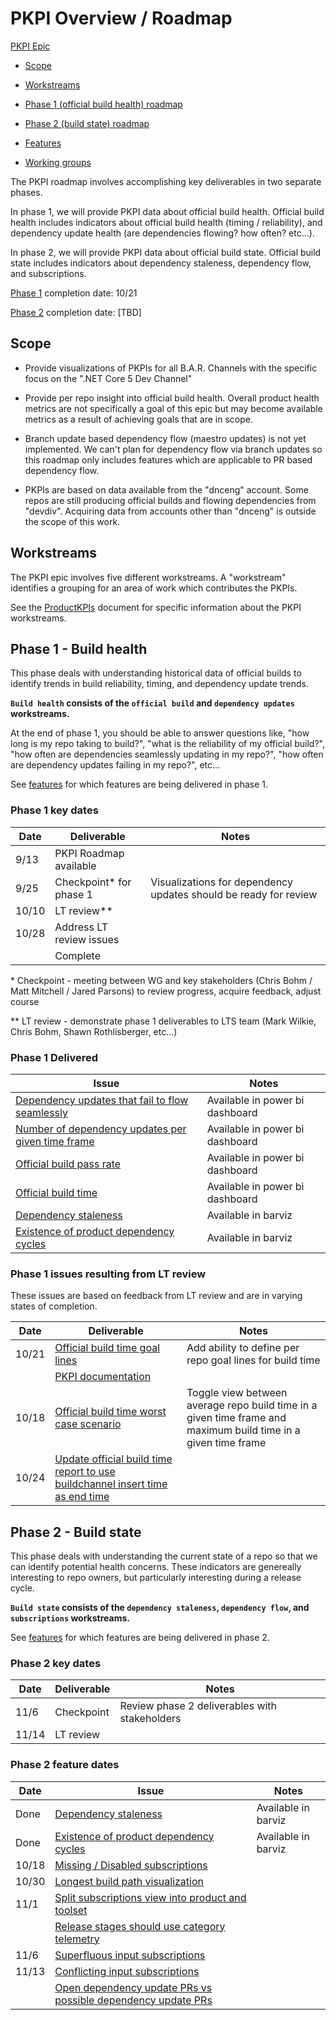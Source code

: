 # PKPI Overview / Roadmap

[PKPI Epic](https://github.com/dotnet/arcade/issues/2778)

- [Scope](#scope)

- [Workstreams](#workstreams)

- [Phase 1 (official build health) roadmap](#phase-1---build-health)

- [Phase 2 (build state) roadmap](#phase-2---build-state)

- [Features](#features)

- [Working groups](#working-groups)

The PKPI roadmap involves accomplishing key deliverables in two separate phases.

In phase 1, we will provide PKPI data about official build health.  Official build health includes indicators about official build health (timing / reliability), and dependency update health (are dependencies flowing? how often? etc...).

In phase 2, we will provide PKPI data about official build state.  Official build state includes indicators about dependency staleness, dependency flow, and subscriptions.

[Phase 1](#phase-1---build-health) completion date: 10/21

[Phase 2](#phase-2---build-state) completion date: [TBD]

## Scope

- Provide visualizations of PKPIs for all B.A.R. Channels with the specific focus on the ".NET Core 5 Dev Channel"

- Provide per repo insight into official build health.  Overall product health metrics are not specifically a goal of this epic but may become available metrics as a result of achieving goals that are in scope.

- Branch update based dependency flow (maestro updates) is not yet implemented.  We can't plan for dependency flow via branch updates so this roadmap only includes features which are applicable to PR based dependency flow.

- PKPIs are based on data available from the "dnceng" account.  Some repos are still producing official builds and flowing dependencies from "devdiv".  Acquiring data from accounts other than "dnceng" is outside the scope of this work.

## Workstreams

The PKPI epic involves five different workstreams.  A "workstream" identifies a grouping for an area of work which contributes the PKPIs.

See the [ProductKPIs](#../../ProductKPIs.md) document for specific information about the PKPI workstreams.

## Phase 1 - Build health

This phase deals with understanding historical data of official builds to identify trends in build reliability, timing, and dependency update trends.

**`Build health` consists of the `official build` and `dependency updates` workstreams.**

At the end of phase 1, you should be able to answer questions like, "how long is my repo taking to build?", "what is the reliability of my official build?", "how often are dependencies seamlessly updating in my repo?", "how often are dependency updates failing in my repo?", etc...

See [features](#features) for which features are being delivered in phase 1.

### Phase 1 key dates

| Date  | Deliverable | Notes |
| ----- | ----------- | ----- |
| 9/13  | PKPI Roadmap available |
| 9/25  | Checkpoint* for phase 1 | Visualizations for dependency updates should be ready for review |
| 10/10 | LT review** ||
| 10/28 | Address LT review issues |
|       | Complete |

\* Checkpoint - meeting between WG and key stakeholders (Chris Bohm / Matt Mitchell / Jared Parsons) to review progress, acquire feedback, adjust course

\*\* LT review - demonstrate phase 1 deliverables to LTS team (Mark Wilkie, Chris Bohm, Shawn Rothlisberger, etc...)

### Phase 1 Delivered

| Issue | Notes |
| ----- | ----- |
| [Dependency updates that fail to flow seamlessly](https://github.com/dotnet/arcade/issues/4014) | Available in power bi dashboard |
| [Number of dependency updates per given time frame](https://github.com/dotnet/arcade/issues/3907) | Available in power bi dashboard |
| [Official build pass rate](https://github.com/dotnet/arcade/issues/2787) | Available in power bi dashboard |
| [Official build time](https://github.com/dotnet/arcade/issues/2786) | Available in power bi dashboard |
| [Dependency staleness](https://github.com/dotnet/arcade/issues/2782) | Available in barviz |
| [Existence of product dependency cycles](https://github.com/dotnet/arcade/issues/3905) | Available in barviz |

### Phase 1 issues resulting from LT review

These issues are based on feedback from LT review and are in varying states of completion.

| Date  | Deliverable | Notes |
| ----- | ----------- | ----- |
| 10/21 | [Official build time goal lines](https://github.com/dotnet/arcade/issues/4101) | Add ability to define per repo goal lines for build time |
|       | [PKPI documentation](https://github.com/dotnet/arcade/issues/4077) ||
| 10/18 | [Official build time worst case scenario](https://github.com/dotnet/arcade/issues/4103) | Toggle view between average repo build time in a given time frame and maximum build time in a given time frame |
| 10/24 | [Update official build time report to use buildchannel insert time as end time](https://github.com/dotnet/arcade/issues/4116) |

## Phase 2 - Build state

This phase deals with understanding the current state of a repo so that we can identify potential health concerns.  These indicators are genereally interesting to repo owners, but particularly interesting during a release cycle.

**`Build state` consists of the `dependency staleness`, `dependency flow`, and `subscriptions` workstreams.**

See [features](#features) for which features are being delivered in phase 2.

### Phase 2 key dates

| Date  | Deliverable | Notes |
| ----- | ----------- | ----- |
| 11/6  | Checkpoint  | Review phase 2 deliverables with stakeholders |
| 11/14 | LT review   ||

### Phase 2 feature dates

| Date  | Issue | Notes |
| ----- | ----- | ----- |
| Done  | [Dependency staleness](https://github.com/dotnet/arcade/issues/2782) | Available in barviz |
| Done  | [Existence of product dependency cycles](https://github.com/dotnet/arcade/issues/3905) | Available in barviz |
| 10/18 | [Missing / Disabled subscriptions](https://github.com/dotnet/arcade/issues/4023) ||
| 10/30 | [Longest build path visualization](https://github.com/dotnet/arcade/issues/4071) ||
| 11/1  | [Split subscriptions view into product and toolset](https://github.com/dotnet/arcade/issues/4138) ||
|       | [Release stages should use category telemetry](https://github.com/dotnet/arcade/issues/3797) ||
| 11/6  | [Superfluous input subscriptions](https://github.com/dotnet/arcade/issues/3906) ||
| 11/13 | [Conflicting input subscriptions](https://github.com/dotnet/arcade/issues/2801) ||
|       | [Open dependency update PRs vs possible dependency update PRs](https://github.com/dotnet/arcade/issues/2781)||
